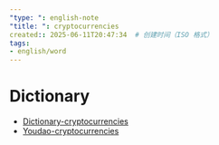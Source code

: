 ```yaml
---
"type: ": english-note
"title: ": cryptocurrencies
created:: 2025-06-11T20:47:34  # 创建时间（ISO 格式）
tags:
- english/word
---
```


# Dictionary

* [Dictionary-cryptocurrencies](https://www.dictionary.com/browse/cryptocurrencies)
* [Youdao-cryptocurrencies](https://www.youdao.com/result?word=cryptocurrencies&lang=en)